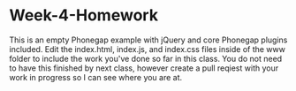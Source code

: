 # Week-4-Homework

This is an empty Phonegap example with jQuery and core Phonegap plugins included. Edit the index.html, index.js, and index.css files inside of the www folder to include the work you've done so far in this class. You do not need to have this finished by next class, however create a pull reqiest with your work in progress so I can see where you are at. 
